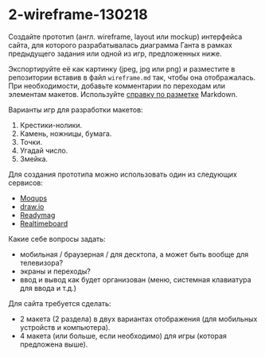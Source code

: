 # 2-wireframe-130218

Создайте прототип (англ. wireframe, layout или mockup) интерфейса сайта, для которого разрабатывалась диаграмма Ганта в рамках предыдущего задания или одной из игр, предложенных ниже. 

Экспортируйте её как картинку (jpeg, jpg или png) и разместите в репозитории вставив в файл `wireframe.md` так, чтобы она отображалась. При необходимости, добавьте комментарии по переходам или элементам макетов.
Используйте [справку по разметке](https://guides.github.com/pdfs/markdown-cheatsheet-online.pdf) Markdown.

Варианты игр для разработки макетов:
1. Крестики-нолики.
2. Камень, ножницы, бумага.
3. Точки. 
4. Угадай число.
5. Змейка.

Для создания прототипа можно использовать один из следующих сервисов: 
- [Moqups](https://moqups.com/)
- [draw.io](https://www.draw.io/)
- [Readymag](https://readymag.com/)
- [Realtimeboard](https://realtimeboard.com)

Какие себе вопросы задать: 
- мобильная / браузерная / для десктопа, а может быть вообще для телевизора?
- экраны и переходы?
- ввод и вывод как будет организован (меню, системная клавиатура для ввода и т.д.)

Для сайта требуется сделать: 
- 2 макета (2 раздела) в двух вариантах отображения (для мобильных устройств и компьютера).
- 4 макета (или больше, если необходимо) для игры (которая предложена выше).
